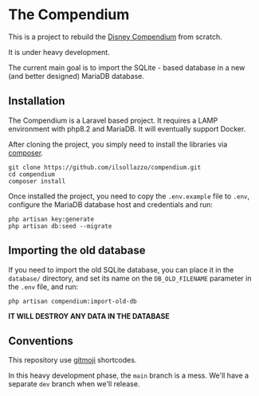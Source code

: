 # The Compendium

This is a project to rebuild the [Disney Compendium](https://www.ilsollazzo.com/c/disney) from scratch.

It is under heavy development.

The current main goal is to import the SQLite - based database in a new (and better designed) MariaDB database.

## Installation

The Compendium is a Laravel based project. It requires a LAMP environment with php8.2 and MariaDB. It will eventually
support Docker.

After cloning the project, you simply need to install the libraries via [composer](https://getcomposer.org/).

```shell
git clone https://github.com/ilsollazzo/compendium.git
cd compendium
composer install
```

Once installed the project, you need to copy the `.env.example` file to `.env`, configure the MariaDB database host and
credentials and run:

```shell
php artisan key:generate
php artisan db:seed --migrate
```

## Importing the old database

If you need to import the old SQLite database, you can place it in the `database/` directory, and set its name on the
`DB_OLD_FILENAME` parameter in the `.env` file, and run:

```shell
php artisan compendium:import-old-db
```

**IT WILL DESTROY ANY DATA IN THE DATABASE**

## Conventions

This repository use [gitmoji](https://gitmoji.dev/) shortcodes.

In this heavy development phase, the `main` branch is a mess. We'll have a separate `dev` branch when we'll release.
